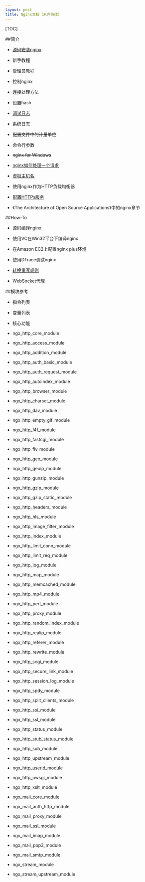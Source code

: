 ```yaml
---
layout: post
title: Nginx文档（未完待续）
---
```


[TOC]

##简介

 - [源码安装nginx](/nginx-doc/building-nginx-from-sources.md)
 - 新手教程
 - 管理员教程
 - 控制nginx
 - 连接处理方法
 - 设置hash
 - [调试日志](/nginx-doc/debugging-log.md)
 - 系统日志
 - ~~配置文件中的计量单位~~
 - 命令行参数
 - ~~nginx for Windows~~
 
 - [nginx如何处理一个请求](/nginx-doc/how-nginx-processes-a-request.md)
 - [虚拟主机名](/nginx-doc/server-names)
 - 使用nginx作为HTTP负载均衡器
 - [配置HTTPs服务](http://nginx.org/cn/docs/http/configuring_https_servers.html)
 
 - 《The Architecture of Open Source Applications》中的nginx章节

##How-To

 - 源码编译nginx
 - 使用VC在Win32平台下编译nginx
 - 在Amazon EC2上配置nginx plus环境
 - 使用DTrace调试nginx

 - [转换重写规则](/nginx-doc/converting-rewrite-rules.md)
 - WebSocket代理

##模块参考

 - 指令列表
 - 变量列表

 - 核心功能

 - ngx_http_core_module
 - ngx_http_access_module
 - ngx_http_addition_module
 - ngx_http_auth_basic_module
 - ngx_http_auth_request_module
 - ngx_http_autoindex_module
 - ngx_http_browser_module
 - ngx_http_charset_module
 - ngx_http_dav_module
 - ngx_http_empty_gif_module
 - ngx_http_f4f_module
 - ngx_http_fastcgi_module
 - ngx_http_flv_module
 - ngx_http_geo_module
 - ngx_http_geoip_module
 - ngx_http_gunzip_module
 - ngx_http_gzip_module
 - ngx_http_gzip_static_module
 - ngx_http_headers_module
 - ngx_http_hls_module
 - ngx_http_image_filter_module
 - ngx_http_index_module
 - ngx_http_limit_conn_module
 - ngx_http_limit_req_module
 - ngx_http_log_module
 - ngx_http_map_module
 - ngx_http_memcached_module
 - ngx_http_mp4_module
 - ngx_http_perl_module
 - ngx_http_proxy_module
 - ngx_http_random_index_module
 - ngx_http_realip_module
 - ngx_http_referer_module
 - ngx_http_rewrite_module
 - ngx_http_scgi_module
 - ngx_http_secure_link_module
 - ngx_http_session_log_module
 - ngx_http_spdy_module
 - ngx_http_split_clients_module
 - ngx_http_ssi_module
 - ngx_http_ssl_module
 - ngx_http_status_module
 - ngx_http_stub_status_module
 - ngx_http_sub_module
 - ngx_http_upstream_module
 - ngx_http_userid_module
 - ngx_http_uwsgi_module
 - ngx_http_xslt_module

 - ngx_mail_core_module
 - ngx_mail_auth_http_module
 - ngx_mail_proxy_module
 - ngx_mail_ssl_module
 - ngx_mail_imap_module
 - ngx_mail_pop3_module
 - ngx_mail_smtp_module

 - ngx_stream_module
 - ngx_stream_upstream_module
